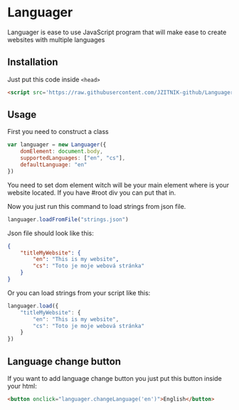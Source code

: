 # Languager

Languager is ease to use JavaScript program that will make ease to create websites with multiple languages

## Installation

Just put this code inside `<head>`

```html
<script src='https://raw.githubusercontent.com/JZITNIK-github/Languager/master/module.js'
```

## Usage

First you need to construct a class

```javascript
var languager = new Languager({
    domElement: document.body,
    supportedLanguages: ["en", "cs"],
    defaultLanguage: "en"
})
```

You need to set dom element witch will be your main element where is your website located. If you have #root div you can put that in.

Now you just run this command to load strings from json file.

```javascript
languager.loadFromFile("strings.json")
```

Json file should look like this:

```json
{
    "titleMyWebsite": {
        "en": "This is my website",
        "cs": "Toto je moje webová stránka"
    }
}
```

Or you can load strings from your script like this:

```javascript
languager.load({
    "titleMyWebsite": {
        "en": "This is my website",
        "cs": "Toto je moje webová stránka"
    }
})
```

## Language change button

If you want to add language change button you just put this button inside your html:

```html
<button onclick="languager.changeLanguage('en')">English</button>
```
